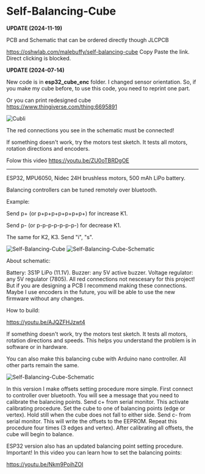 # Self-Balancing-Cube

**UPDATE (2024-11-19)**

PCB and Schematic that can be ordered directly though JLCPCB

https://oshwlab.com/malebuffy/self-balancing-cube
Copy Paste the link. Direct clicking is blocked.

**UPDATE (2024-07-14)**

New code is in **esp32_cube_enc** folder. I changed sensor orientation. So, if you make my cube before, to use this code, you need to reprint one part.

Or you can print redesigned cube https://www.thingiverse.com/thing:6695891

<img src="/pictures/cube2.jpg" alt="Cubli"/>

The red connections you see in the schematic must be connected!

If something doesn't work, try the motors test sketch. It tests all motors, rotation directions and encoders.

Folow this video https://youtu.be/ZU0oTBRDgOE

---

ESP32, MPU6050, Nidec 24H brushless motors, 500 mAh LiPo battery.

Balancing controllers can be tuned remotely over bluetooth.

Example:

Send p+ (or p+p+p+p+p+p+p+) for increase K1.

Send p- (or p-p-p-p-p-p-p-) for decrease K1.

The same for K2, K3. Send "i", "s".

<img src="/pictures/cube1.jpg" alt="Self-Balancing-Cube"/>

<img src="/pictures/schematic.png" alt="Self-Balancing-Cube-Schematic"/>

About schematic:

Battery: 3S1P LiPo (11.1V). 
Buzzer: any 5V active buzzer.
Voltage regulator: any 5V regulator (7805).
All red connections not nescesary for this project! But if you are designing a PCB I recommend making these connections. Maybe I use encoders in the future, you will be able to use the new firmware without any changes.
 
How to build:

https://youtu.be/AJQZFHJzwt4

If something doesn't work, try the motors test sketch. It tests all motors, rotation directions and speeds. This helps you understand the problem is in software or in hardware.

You can also make this balancing cube with Arduino nano controller. All other parts remain the same.

<img src="/pictures/arduino_schematic.png" alt="Self-Balancing-Cube-Schematic"/>

In this version I make offsets setting procedure more simple. First connect to controller over bluetooth. 
You will see a message that you need to calibrate the balancing points. Send c+ from serial monitor. This activate calibrating procedure. 
Set the cube to one of balancing points (edge or vertex). Hold still when the cube does not fall to either side. Send c- from serial monitor. 
This will write the offsets to the EEPROM. Repeat this procedure four times (3 edges and vertex). After calibrating all offsets, the cube will begin to balance.

ESP32 version also has an updated balancing point setting procedure. Important! In this video you can learn how to set the balancing points:

https://youtu.be/Nkm9PoihZOI



